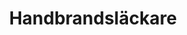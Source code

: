 ---
title: 'Handbrandsläckare'
symbol_image: '/images/symbols/kr/11.svg'
weight: 11
card: true
card_color: 'bg-symbol-red'
---